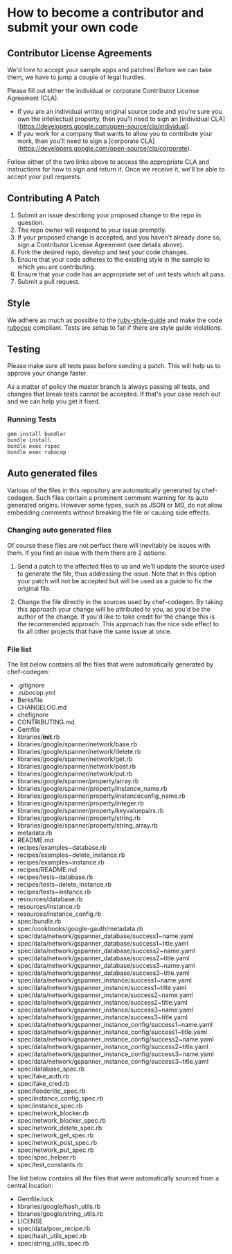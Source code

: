 # How to become a contributor and submit your own code

## Contributor License Agreements

We'd love to accept your sample apps and patches! Before we can take them, we
have to jump a couple of legal hurdles.

Please fill out either the individual or corporate Contributor License
Agreement (CLA).

  * If you are an individual writing original source code and you're sure you
    own the intellectual property, then you'll need to sign an [individual CLA]
    (https://developers.google.com/open-source/cla/individual).
  * If you work for a company that wants to allow you to contribute your work,
    then you'll need to sign a [corporate CLA]
    (https://developers.google.com/open-source/cla/corporate).

Follow either of the two links above to access the appropriate CLA and
instructions for how to sign and return it. Once we receive it, we'll
be able to accept your pull requests.

## Contributing A Patch

1. Submit an issue describing your proposed change to the repo in question.
1. The repo owner will respond to your issue promptly.
1. If your proposed change is accepted, and you haven't already done so, sign a
   Contributor License Agreement (see details above).
1. Fork the desired repo, develop and test your code changes.
1. Ensure that your code adheres to the existing style in the sample to which
   you are contributing.
1. Ensure that your code has an appropriate set of unit tests which all pass.
1. Submit a pull request.

## Style

We adhere as much as possible to the [ruby-style-guide][] and make the code
[rubocop][] compliant. Tests are setup to fail if there are style guide
violations.

## Testing

Please make sure all tests pass before sending a patch. This will help us to
approve your change faster.

As a matter of policy the master branch is always passing all tests, and changes
that break tests cannot be accepted. If that's your case reach out and we can
help you get it fixed.

### Running Tests

```
gem install bundler
bundle install
bundle exec rspec
bundle exec rubocop
```

## Auto generated files

Various of the files in this repository are automatically generated by
chef-codegen. Such files contain a prominent comment warning for its
auto generated origins. However some types, such as JSON or MD, do not allow
embedding comments without breaking the file or causing side effects.

### Changing auto generated files

Of course these files are not perfect there will inevitably be issues with them.
If you find an issue with them there are 2 options:

1. Send a patch to the affected files to us and we'll update the source used to
   generate the file, thus addressing the issue. Note that in this option your
   patch will not be accepted but will be used as a guide to fix the original
   file.

2. Change the file directly in the sources used by chef-codegen. By taking
   this approach your change will be attributed to you, as you'd be the author
   of the change. If you'd like to take credit for the change this is the
   recommended approach. This approach has the nice side effect to fix all other
   projects that have the same issue at once.

### File list

The list below contains all the files that were automatically generated by
chef-codegen:

  * .gitignore
  * .rubocop.yml
  * Berksfile
  * CHANGELOG.md
  * chefignore
  * CONTRIBUTING.md
  * Gemfile
  * libraries/__init__.rb
  * libraries/google/spanner/network/base.rb
  * libraries/google/spanner/network/delete.rb
  * libraries/google/spanner/network/get.rb
  * libraries/google/spanner/network/post.rb
  * libraries/google/spanner/network/put.rb
  * libraries/google/spanner/property/array.rb
  * libraries/google/spanner/property/instance_name.rb
  * libraries/google/spanner/property/instanceconfig_name.rb
  * libraries/google/spanner/property/integer.rb
  * libraries/google/spanner/property/keyvaluepairs.rb
  * libraries/google/spanner/property/string.rb
  * libraries/google/spanner/property/string_array.rb
  * metadata.rb
  * README.md
  * recipes/examples~database.rb
  * recipes/examples~delete_instance.rb
  * recipes/examples~instance.rb
  * recipes/README.md
  * recipes/tests~database.rb
  * recipes/tests~delete_instance.rb
  * recipes/tests~instance.rb
  * resources/database.rb
  * resources/instance.rb
  * resources/instance_config.rb
  * spec/bundle.rb
  * spec/cookbooks/google-gauth/metadata.rb
  * spec/data/network/gspanner_database/success1~name.yaml
  * spec/data/network/gspanner_database/success1~title.yaml
  * spec/data/network/gspanner_database/success2~name.yaml
  * spec/data/network/gspanner_database/success2~title.yaml
  * spec/data/network/gspanner_database/success3~name.yaml
  * spec/data/network/gspanner_database/success3~title.yaml
  * spec/data/network/gspanner_instance/success1~name.yaml
  * spec/data/network/gspanner_instance/success1~title.yaml
  * spec/data/network/gspanner_instance/success2~name.yaml
  * spec/data/network/gspanner_instance/success2~title.yaml
  * spec/data/network/gspanner_instance/success3~name.yaml
  * spec/data/network/gspanner_instance/success3~title.yaml
  * spec/data/network/gspanner_instance_config/success1~name.yaml
  * spec/data/network/gspanner_instance_config/success1~title.yaml
  * spec/data/network/gspanner_instance_config/success2~name.yaml
  * spec/data/network/gspanner_instance_config/success2~title.yaml
  * spec/data/network/gspanner_instance_config/success3~name.yaml
  * spec/data/network/gspanner_instance_config/success3~title.yaml
  * spec/database_spec.rb
  * spec/fake_auth.rb
  * spec/fake_cred.rb
  * spec/foodcritic_spec.rb
  * spec/instance_config_spec.rb
  * spec/instance_spec.rb
  * spec/network_blocker.rb
  * spec/network_blocker_spec.rb
  * spec/network_delete_spec.rb
  * spec/network_get_spec.rb
  * spec/network_post_spec.rb
  * spec/network_put_spec.rb
  * spec/spec_helper.rb
  * spec/test_constants.rb

The list below contains all the files that were automatically sourced from a
central location:

  * Gemfile.lock
  * libraries/google/hash_utils.rb
  * libraries/google/string_utils.rb
  * LICENSE
  * spec/data/poor_recipe.rb
  * spec/hash_utils_spec.rb
  * spec/string_utils_spec.rb

[ruby-style-guide]: https://github.com/bbatsov/ruby-style-guide
[rubocop]: https://rubocop.readthedocs.io/en/latest/
